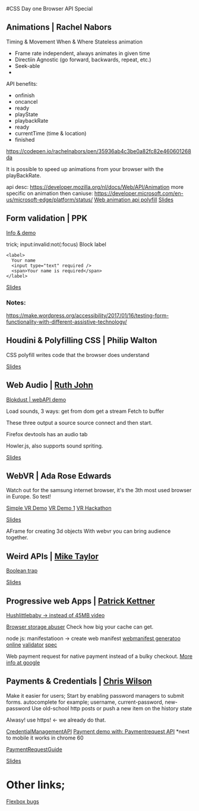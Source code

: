 #CSS Day one Browser API Special

## Animations | Rachel Nabors

Timing & Movement
When & Where
Stateless animation
- Frame rate independent, always animates in given time
- Directiin Agnostic (go forward, backwards, repeat, etc.)
- Seek-able
- 

API benefits:
- onfinish 
- oncancel 
- ready
- playState
- playbackRate
- ready
- currentTime (time & location)
- finished

https://codepen.io/rachelnabors/pen/35936ab4c3be0a82fc82e460601268da

It is possible to speed up animations from your browser with the playBackRate.

api desc: https://developer.mozilla.org/nl/docs/Web/API/Animation
more specific on animation then caniuse: https://developer.microsoft.com/en-us/microsoft-edge/platform/status/
[Web animation api polyfill](https://github.com/web-animations/web-animations-js)
[Slides](https://www.slideshare.net/CrowChick/alice-in-web-animations-api-land)


## Form validation | PPK

[Info & demo](https://www.quirksmode.org/forms/)

trick; input:invalid:not(:focus)
Block label
```
<label>
  Your name
  <input type="text" required />
  <span>Your name is required</span>
</label>
```

[Slides](https://quirksmode.org/presentations/Spring2017/formvalidation_CSSDay.pdf)

### Notes:
https://make.wordpress.org/accessibility/2017/01/16/testing-form-functionality-with-different-assistive-technology/


## Houdini & Polyfilling CSS | Philip Walton

CSS polyfill writes code that the browser does understand

[Slides](https://github.com/philipwalton/talks/tree/master/2017-06-15)


## Web Audio | [Ruth John](http://twitter.com/Rumyra)

[Blokdust | webAPI demo](https://blokdust.com/)

Load sounds, 3 ways:
get from dom
get a stream
Fetch to buffer

These three output a source
source connect and then start.

Firefox devtools has an audio tab

Howler.js, also supports sound spriting.

[Slides](https://github.com/Rumyra/Talk-Web-Audio)


## WebVR | Ada Rose Edwards

Watch out for the samsung internet browser, it's the 3th most used browser in Europe. So test!

[Simple VR Demo](http://o.ada.is/simple-vr)
[VR Demo 1](https://o.ada.is/vrdemo1)
[VR Hackathon](https://medium.com/samsung-internet-dev/virtual-hackathon-lets-make-vr-together-53f629552764)

[Slides](http://o.ada.is/css-day)


AFrame for creating 3d objects
With webvr you can bring audience together.


## Weird APIs | [Mike Taylor](https://twitter.com/miketaylr)

[Boolean trap](https://ariya.io/2011/08/hall-of-api-shame-boolean-trap)

[Slides](https://miketaylr.com/pres/browser-api-day/)


## Progressive web Apps | [Patrick Kettner](http://twitter.com/PatrickKettner)

[Hushlittlebaby -> instead of 45MB video](https://hushlittleba.by/)

[Browser storage abuser](https://demo.agektmr.com/storage/)
Check how big your cache can get.

node js: manifestatioon -> create web manifest
[webmanifest generatoo online](http://webmanife.st/)
[validator](http://webmanife.st/validator)
[spec](http://webmanife.st/spec)

Web payment request for native payment instead of a bulky checkout. 
[More info at google](https://developers.google.com/web/fundamentals/discovery-and-monetization/payment-request/) 


## Payments & Credentials | [Chris Wilson](https://twitter.com/cwilso)

Make it easier for users;
Start by enabling password managers to submit forms.
autocomplete for example; username, current-password, new-password
Use old-school http posts or push a new item on the history state

Alwasy! use https! <- we already do that.

[CredentialManagementAPI](http://g.co/CredentialManagementAPI)
[Payment demo with: Paymentrequest API](https://polykart-credential-payment.appspot.com/) *next to mobile it works in chrome 60

[PaymentRequestGuide](http://g.co/PaymentRequestGuide)

[Slides](goo.gl/F9PGxY)




# Other links; 
[Flexbox bugs](https://github.com/philipwalton/flexbugs)